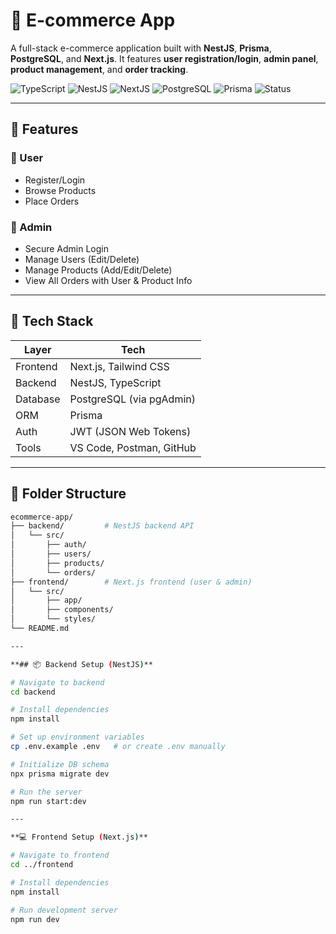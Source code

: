 # 🛒 E-commerce App

A full-stack e-commerce application built with **NestJS**, **Prisma**, **PostgreSQL**, and **Next.js**. It features **user registration/login**, **admin panel**, **product management**, and **order tracking**.

![TypeScript](https://img.shields.io/badge/Language-TypeScript-blue?style=flat-square)
![NestJS](https://img.shields.io/badge/Backend-NestJS-red?style=flat-square)
![NextJS](https://img.shields.io/badge/Frontend-Next.js-black?style=flat-square)
![PostgreSQL](https://img.shields.io/badge/Database-PostgreSQL-blue?style=flat-square)
![Prisma](https://img.shields.io/badge/ORM-Prisma-2D3748?style=flat-square)
![Status](https://img.shields.io/badge/Status-Complete-brightgreen?style=flat-square)

---

## 🚀 Features

### 👥 User
- Register/Login
- Browse Products
- Place Orders

### 🔐 Admin
- Secure Admin Login
- Manage Users (Edit/Delete)
- Manage Products (Add/Edit/Delete)
- View All Orders with User & Product Info

---

## 🧰 Tech Stack

| Layer      | Tech                     |
|------------|--------------------------|
| Frontend   | Next.js, Tailwind CSS    |
| Backend    | NestJS, TypeScript       |
| Database   | PostgreSQL (via pgAdmin) |
| ORM        | Prisma                   |
| Auth       | JWT (JSON Web Tokens)    |
| Tools      | VS Code, Postman, GitHub |

---

## 📁 Folder Structure

```bash
ecommerce-app/
├── backend/         # NestJS backend API
│   └── src/
│       ├── auth/
│       ├── users/
│       ├── products/
│       └── orders/
├── frontend/        # Next.js frontend (user & admin)
│   └── src/
│       ├── app/
│       ├── components/
│       └── styles/
└── README.md

---

**## 📦 Backend Setup (NestJS)**

# Navigate to backend
cd backend

# Install dependencies
npm install

# Set up environment variables
cp .env.example .env   # or create .env manually

# Initialize DB schema
npx prisma migrate dev

# Run the server
npm run start:dev

---

**💻 Frontend Setup (Next.js)**

# Navigate to frontend
cd ../frontend

# Install dependencies
npm install

# Run development server
npm run dev
